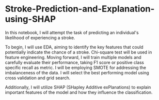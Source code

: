 # Stroke-Prediction-and-Explanation-using-SHAP
In this notebook, I will attempt the task of predicting an individual's likelihood of experiencing a stroke.

To begin, I will use EDA, aiming to identify the key features that could potentially indicate the chance of a stroke. Chi-square test will be used in feature engineering.
Moving forward, I will train multiple models and carefully evaluate their performance, taking F1 score or positive class specific recall as metric. 
I will be employing SMOTE for addressing the imbalanceness of the data. I will select the best performing model using cross validation and grid search.

Additionally, I will utilize SHAP (SHapley Additive exPlanations) to explain important features of the model and how they influence the classification.
